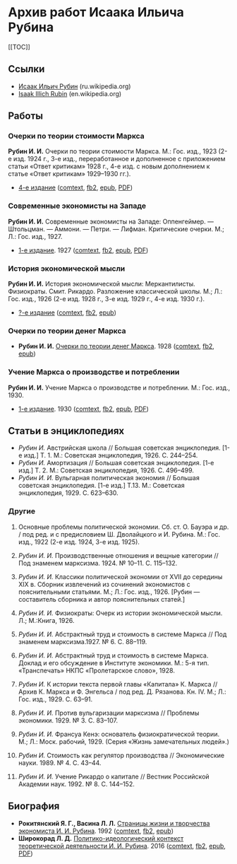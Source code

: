 # Архив работ Исаака Ильича Рубина

[[TOC]]

## Ссылки

* [Исаак Ильич Рубин](https://ru.wikipedia.org/wiki/Рубин,_Исаак_Ильич) (ru.wikipedia.org)
* [Isaak Illich Rubin](https://en.wikipedia.org/wiki/Isaak_Illich_Rubin) (en.wikipedia.org)

## Работы

### Очерки по теории стоимости Маркса

**Рубин И. И.** Очерки по теории стоимости Маркса. М.: Гос. изд., 1923 (2-е изд. 1924 г., 3-е изд., переработанное и дополненное с приложением статьи «Ответ критикам» 1928 г., 4-е изд. с новым дополнением к статье «Ответ критикам» 1929–1930 гг.).

* [4-е издание](рубин-очерки-по-теории-стоимости-маркса.md) ([comtext](files/рубин-очерки-по-теории-стоимости-маркса.ct.zip), [fb2](files/рубин-очерки-по-теории-стоимости-маркса.fb2), [epub](files/рубин-очерки-по-теории-стоимости-маркса.epub), [PDF](https://archive.org/details/OcherkiPoTeoriiStoimostiMarksaessaysOnMarxsTheoryOfValue/mode/2up))

### Современные экономисты на Западе

**Рубин И. И.** Современные экономисты на Западе: Оппенгеймер. — Штольцман. — Аммони. — Петри. — Лифман. Критические очерки. М.; Л.: Гос. изд., 1927.

* [1-е издание](рубин-современные-экономисты-на-западе.md). 1927 ([comtext](files/рубин-современные-экономисты-на-западе.ct.zip), [fb2](files/рубин-современные-экономисты-на-западе.fb2), [epub](files/рубин-современные-экономисты-на-западе.epub), [PDF](https://rusneb.ru/catalog/000199_000009_008164355/))

### История экономической мысли

**Рубин И. И.** История экономической мысли: Меркантилисты. Физиократы. Смит. Рикардо. Разложение классической школы. М.; Л.: Гос. изд., 1926 (2-е изд. 1928 г., 3-е изд. 1929 г., 4-е изд. 1930 г.).

* [?-е издание](рубин-история-экономической-мысли.md) ([comtext](files/рубин-история-экономической-мысли.ct.zip), [fb2](files/рубин-история-экономической-мысли.fb2), [epub](files/рубин-история-экономической-мысли.epub))

### Очерки по теории денег Маркса

* **Рубин И. И.** [Очерки по теории денег Маркса](рубин-очерки-по-теории-денег-маркса.md). 1928 ([comtext](files/рубин-очерки-по-теории-денег-маркса.ct.zip), [fb2](files/рубин-очерки-по-теории-денег-маркса.fb2), [epub](files/рубин-очерки-по-теории-денег-маркса.epub))

### Учение Маркса о производстве и потреблении

**Рубин И. И.** Учение Маркса о производстве и потреблении. М.: Гос. изд., 1930.

* [1-е издание](рубин-учение-маркса-о-производстве-и-потреблении.md). 1930 ([comtext](files/рубин-учение-маркса-о-производстве-и-потреблении.ct.zip), [fb2](files/рубин-учение-маркса-о-производстве-и-потреблении.fb2), [epub](files/рубин-учение-маркса-о-производстве-и-потреблении.epub), [PDF](https://vk.com/wall-81495923_2494))

## Статьи в энциклопедиях

* *Рубин И.* Австрийская школа // Большая советская энциклопедия. \[1-е изд.\] Т. 1. М.: Советская энциклопедия, 1926. С. 244–254.
* *Рубин И.* Амортизация // Большая советская энциклопедия. \[1-е изд.\] Т. 2. М.: Советская энциклопедия, 1926. С. 496–499.
* *Рубин И. И.* Вульгарная политическая экономия // Большая советская энциклопедия. \[1-е изд.\] Т.13. М.: Советская энциклопедия, 1929. С. 623–630.

### Другие

1. Основные проблемы политической экономии. Сб. ст. О. Бауэра и др. / под ред. и с предисловием Ш. Дволайцкого и И. Рубина. М.: Гос. изд., 1922 (2-е изд. 1924, 3-е изд. 1925).

2. *Рубин И. И.* Производственные отношения и вещные категории // Под знаменем марксизма. 1924. № 10–11. С. 115–132.

3. *Рубин И. И.* Классики политической экономии от XVII до середины XIX в. Сборник извлечений из сочинений экономистов с пояснительными статьями. М.; Л.: Гос. изд., 1926. \[Рубин — составитель сборника и автор пояснительных статей.\]

4. *Рубин И. И.* Физиократы: Очерк из истории экономической мысли. Л.; М.:Книга, 1926.

5. *Рубин И. И.* Абстрактный труд и стоимость в системе Маркса // Под знаменем марксизма.1927. № 6. С. 88–119.

6. *Рубин И. И.* Абстрактный труд и стоимость в системе Маркса. Доклад и его обсуждение в Институте экономики. М.: 5-я тип. «Транспечать» НКПС «Пролетарское слово», 1928.

7. *Рубин И.* К истории текста первой главы «Капитала» К. Маркса // Архив К. Маркса и Ф. Энгельса / под ред. Д. Рязанова. Кн. IV. М.; Л.: Гос. изд., 1929. С. 63–91.

8. *Рубин И. И.* Против вульгаризации марксизма // Проблемы экономики. 1929. № 3. С. 83–107.

9. *Рубин И. И.* Франсуа Кенэ: основатель физиократической теории. М.; Л.: Моск. рабочий, 1929. (Серия «Жизнь замечательных людей».)

10. *Рубин И.* Стоимость как регулятор производства // Экономические науки. 1989. № 4. С. 43–44.

11. *Рубин И. И.* Учение Рикардо о капитале // Вестник Российской Академии наук. 1992. № 8. С. 144–152.

## Биография

* **Рокитянский Я. Г., Васина Л. Л.** [Страницы жизни и творчества экономиста И. И. Рубина](рокитянский-васина-страницы-жизни-и-творчества-экономиста-рубина.md). 1992 ([comtext](files/рокитянский-васина-страницы-жизни-и-творчества-экономиста-рубина.ct.zip), [fb2](files/рокитянский-васина-страницы-жизни-и-творчества-экономиста-рубина.fb2), [epub](files/рокитянский-васина-страницы-жизни-и-творчества-экономиста-рубина.epub))
* **Широкорад Л. Д.** [Политико-идеологический контекст теоретической деятельности И. И. Рубина](широкорад-политико-идеологический-контекст-теоретической-деятельности-рубина.md). 2016 ([comtext](files/широкорад-политико-идеологический-контекст-теоретической-деятельности-рубина.ct.zip), [fb2](files/широкорад-политико-идеологический-контекст-теоретической-деятельности-рубина.fb2), [epub](files/широкорад-политико-идеологический-контекст-теоретической-деятельности-рубина.epub), [PDF](https://cyberleninka.ru/article/n/politiko-ideologicheskiy-kontekst-teoreticheskoy-deyatelnosti-i-i-rubina))
